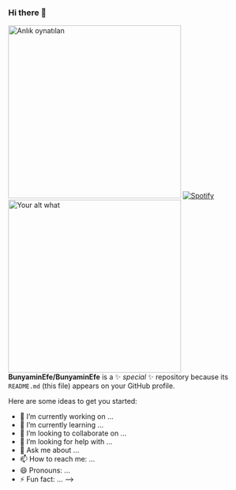 ### Hi there 👋
[<img src="https://now-playing-codestackr.vercel.app/api/spotify-playing" alt="Anlık oynatılan" width="350"/>](https://open.spotify.com/user/4rvni9j5l95p58zr60wicwlwk)
[![Spotify](https://now-playing-codestackr.vercel.app/api/spotify-playing)](https://open.spotify.com/user/4rvni9j5l95p58zr60wicwlwk)
[<img src="https://spoti-arkaplan.bunyaminefe.vercel.app/api/run-spotify-status" alt="Your alt what" width="350" />](https://open.spotify.com/user/4rvni9j5l95p58zr60wicwlwk)
**BunyaminEfe/BunyaminEfe** is a ✨ _special_ ✨ repository because its `README.md` (this file) appears on your GitHub profile.

Here are some ideas to get you started:

- 🔭 I’m currently working on ...
- 🌱 I’m currently learning ...
- 👯 I’m looking to collaborate on ...
- 🤔 I’m looking for help with ...
- 💬 Ask me about ...
- 📫 How to reach me: ...
- 😄 Pronouns: ...
- ⚡ Fun fact: ...
-->

